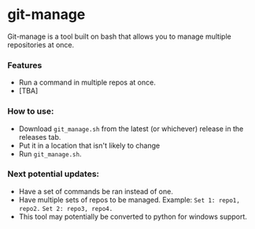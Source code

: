 # git-manage
Git-manage is a tool built on bash that allows you to manage multiple repositories at once.

### Features
- Run a command in multiple repos at once.
- [TBA]

### How to use:

- Download `git_manage.sh` from the latest (or whichever) release in the releases tab.
- Put it in a location that isn't likely to change
- Run `git_manage.sh`.

### Next potential updates:
- Have a set of commands be ran instead of one.
- Have multiple sets of repos to be managed. Example: `Set 1: repo1, repo2.` `Set 2: repo3, repo4.`
- This tool may potentially be converted to python for windows support.
